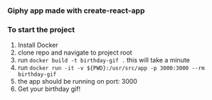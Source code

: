 ### Giphy app made with create-react-app

### To start the project

1. Install Docker
2. clone repo and navigate to project root
3. run `docker build -t birthday-gif .` this will take a minute
4. run `docker run -it -v ${PWD}:/usr/src/app -p 3000:3000 --rm birthday-gif`
5. the app should be running on port: 3000
6. Get your birthday gif!

